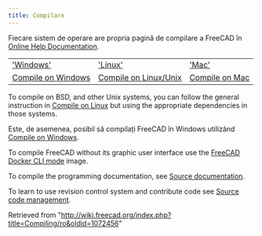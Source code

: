 ```yaml
---
title: Compilare
---
```

Fiecare sistem de operare are propria pagină de compilare a FreeCAD în [Online Help Documentation](/Online_Help_Toc "Online Help Toc").

|  |  |  |
| --- | --- | --- |
| ['Windows'](/Compile_on_Windows "Compile on Windows") | ['Linux'](/Compile_on_Linux "Compile on Linux") | ['Mac'](/Compile_on_MacOS "Compile on MacOS") |
| [Compile on Windows](/Compile_on_Windows "Compile on Windows") | [Compile on Linux/Unix](/Compile_on_Linux "Compile on Linux") | [Compile on Mac](/Compile_on_MacOS "Compile on MacOS") |

To compile on BSD, and other Unix systems, you can follow the general instruction in [Compile on Linux](/Compile_on_Linux "Compile on Linux") but using the appropriate dependencies in those systems.

Este, de asemenea, posibil să compilați FreeCAD în Windows utilizând [Compile on Windows](/Compile_on_Windows "Compile on Windows").

To compile FreeCAD without its graphic user interface use the [FreeCAD Docker CLI mode](/FreeCAD_Docker_CLI_mode "FreeCAD Docker CLI mode") image.

To compile the programming documentation, see [Source documentation](/Source_documentation "Source documentation").

To learn to use revision control system and contribute code see [Source code management](/Source_code_management "Source code management").

Retrieved from "<http://wiki.freecad.org/index.php?title=Compiling/ro&oldid=1072456>"